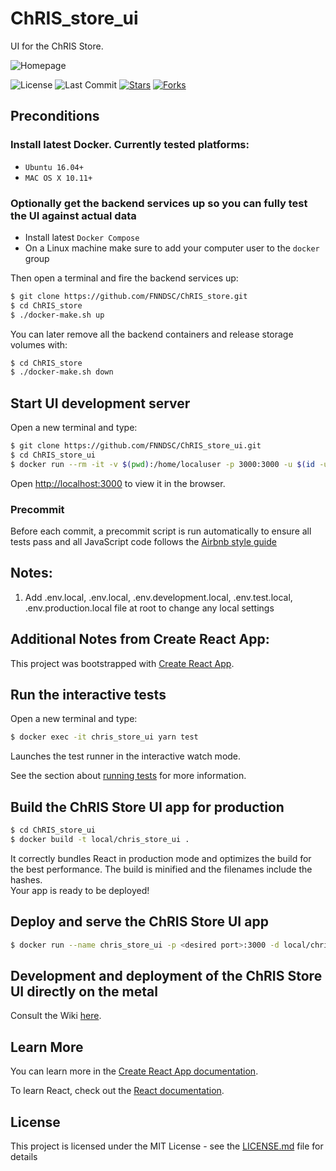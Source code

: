 # ChRIS_store_ui

UI for the ChRIS Store.

![Homepage](../assets/home.png?raw=true)

![License][license-badge]
![Last Commit][last-commit-badge]
[![Stars][stars-badge]][repo-link]
[![Forks][forks-badge]][repo-link]


## Preconditions

### Install latest Docker. Currently tested platforms:
* ``Ubuntu 16.04+``
* ``MAC OS X 10.11+``

### Optionally get the backend services up so you can fully test the UI against actual data
* Install latest ``Docker Compose``
* On a Linux machine make sure to add your computer user to the ``docker`` group

Then open a terminal and fire the backend services up:
```bash
$ git clone https://github.com/FNNDSC/ChRIS_store.git
$ cd ChRIS_store
$ ./docker-make.sh up
```

You can later remove all the backend containers and release storage volumes with:
```bash
$ cd ChRIS_store
$ ./docker-make.sh down
```


## Start UI development server

Open a new terminal and type:
```bash
$ git clone https://github.com/FNNDSC/ChRIS_store_ui.git
$ cd ChRIS_store_ui
$ docker run --rm -it -v $(pwd):/home/localuser -p 3000:3000 -u $(id -u):$(id -g) --name chris_store_ui fnndsc/chris_store_ui:dev
```
Open [http://localhost:3000](http://localhost:3000) to view it in the browser.

### Precommit

Before each commit, a precommit script is run automatically to ensure all tests pass and all JavaScript code follows the [Airbnb style guide][airbnb-style]


## Notes:
1. Add .env.local, .env.local, .env.development.local, .env.test.local, .env.production.local file at root to change any local settings


## Additional Notes from Create React App:
This project was bootstrapped with [Create React App](https://github.com/facebook/create-react-app).


## Run the interactive tests

Open a new terminal and type:
```bash
$ docker exec -it chris_store_ui yarn test
```
Launches the test runner in the interactive watch mode.<br>

See the section about [running tests](https://facebook.github.io/create-react-app/docs/running-tests) for more information.


## Build the ChRIS Store UI app for production

```bash
$ cd ChRIS_store_ui
$ docker build -t local/chris_store_ui .
```
It correctly bundles React in production mode and optimizes the build for the best performance.
The build is minified and the filenames include the hashes.<br>
Your app is ready to be deployed!


## Deploy and serve the ChRIS Store UI app

```bash
$ docker run --name chris_store_ui -p <desired port>:3000 -d local/chris_store_ui
```


## Development and deployment of the ChRIS Store UI directly on the metal

Consult the Wiki [here](https://github.com/FNNDSC/ChRIS_store_ui/wiki).


## Learn More

You can learn more in the [Create React App documentation](https://facebook.github.io/create-react-app/docs/getting-started).

To learn React, check out the [React documentation](https://reactjs.org/).


## License

This project is licensed under the MIT License - see the [LICENSE.md](LICENSE) file for details

[repo-link]: https://github.com/FNNDSC/ChRIS_store_ui
[airbnb-style]: https://github.com/airbnb/javascript
[license-badge]: https://img.shields.io/github/license/fnndsc/chris_store_ui.svg
[stars-badge]: https://img.shields.io/github/stars/fnndsc/chris_store_ui.svg?style=social&label=Stars
[last-commit-badge]: https://img.shields.io/github/last-commit/fnndsc/chris_store_ui.svg
[forks-badge]: https://img.shields.io/github/forks/fnndsc/chris_store_ui.svg?style=social&label=Fork
